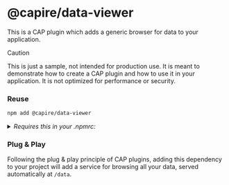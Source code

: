 # @capire/data-viewer

This is a CAP plugin which adds a generic browser for data to your application.

> [!CAUTION]
> This is just a sample, not intended for production use. It is meant to demonstrate how to create a CAP plugin and how to use it in your application. It is not optimized for performance or security.


### Reuse

```bash
npm add @capire/data-viewer
```

<details>
  <summary><i> Requires this in your .npmrc: </i></summary>

  ```java
  @capire:registry=https://npm.pkg.github.com
  ```
</details>


### Plug & Play

Following the plug & play principle of CAP plugins, adding this dependency to your project will add a service for browsing all your data, served automatically at `/data`.
